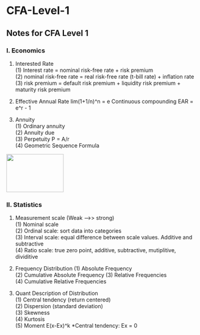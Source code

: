 # CFA-Level-1

## Notes for CFA Level 1

### I. Economics

1. Interested Rate  
(1) Interest rate = nominal risk-free rate + risk premium  
(2) nominal risk-free rate = real risk-free rate (t-bill rate) + inflation rate  
(3) risk premium = default risk premium + liquidity risk premium + maturity risk premium  

2. Effective Annual Rate
lim(1+1/n)^n = e
Continuous compounding EAR = e^r - 1

3. Annuity  
(1) Ordinary annuity  
(2) Annuity due  
(3) Perpetuity P = A/r  
(4) Geometric Sequence Formula  
<img src="https://i.ytimg.com/vi/XjdDt2xU-tw/maxresdefault.jpg" width="150" height="100">

### II. Statistics

1. Measurement scale (Weak -->> strong)  
(1) Nominal scale  
(2) Ordinal scale: sort data into categories  
(3) Interval scale: equal difference between scale values. Additive and subtractive  
(4) Ratio scale: true zero point, additive, subtractive, mutiplitive, dividitive  

2. Frequency Distribution
(1) Absolute Frequency  
(2) Cumulative Absolute Frequency
(3) Relative Frequencies  
(4) Cumulative Relative Frequencies

3. Quant Description of Distribution  
(1) Central tendency (return centered)  
(2) Dispersion (standard deviation)  
(3) Skewness  
(4) Kurtosis  
(5) Moment E(x-Ex)^k *Central tendency: Ex = 0

